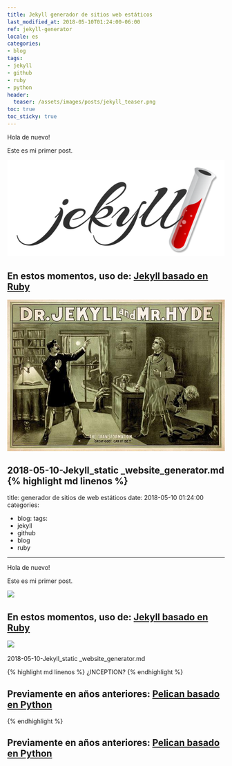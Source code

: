```yaml
---
title: Jekyll generador de sitios web estáticos
last_modified_at: 2018-05-10T01:24:00-06:00
ref: jekyll-generator
locale: es
categories:
- blog
tags:
- jekyll
- github
- ruby
- python
header:
  teaser: /assets/images/posts/jekyll_teaser.png
toc: true
toc_sticky: true
---
```


Hola de nuevo!

Este es mi primer post.

![](/assets/images/posts/jekyll-logo.png)

## En estos momentos, uso de: [Jekyll basado en Ruby](https://jekyllrb.com/)

![](/assets/images/posts/dr._jekyll_y_mr._hyde-2.jpg)

2018-05-10-Jekyll_static _website_generator.md
{% highlight md linenos %}
---
title: generador de sitios de web estáticos
date: 2018-05-10 01:24:00
categories:
- blog:
tags:
- jekyll
- github
- blog
- ruby
---

Hola de nuevo!

Este es mi primer post.

![](/assets/images/jekyll-logo.png)

## En estos momentos, uso de: [Jekyll basado en Ruby](https://jekyllrb.com/)

![](/assets/images/dr._jekyll_y_mr._hyde-2.jpg)

2018-05-10-Jekyll_static _website_generator.md

\{\% highlight md linenos \%\}
¿INCEPTION?
\{\% endhighlight \%\}

## Previamente en años anteriores: [Pelican basado en Python](http://pelican.npr3s.com/)
{% endhighlight %}

## Previamente en años anteriores: [Pelican basado en Python](http://pelican.npr3s.com/)
